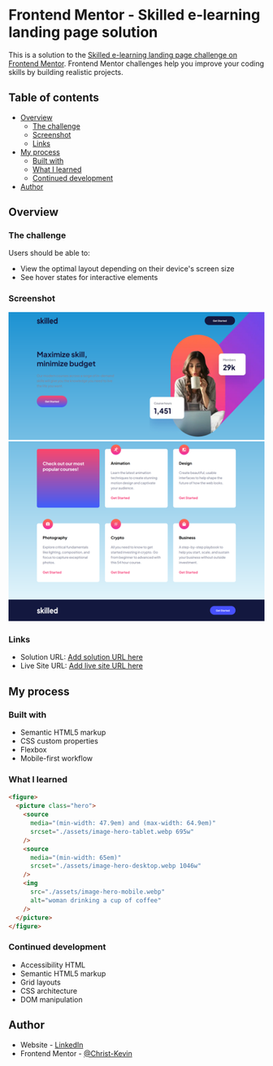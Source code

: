 # Frontend Mentor - Skilled e-learning landing page solution

This is a solution to the [Skilled e-learning landing page challenge on Frontend Mentor](https://www.frontendmentor.io/challenges/skilled-elearning-landing-page-S1ObDrZ8q). Frontend Mentor challenges help you improve your coding skills by building realistic projects.

## Table of contents

- [Overview](#overview)
  - [The challenge](#the-challenge)
  - [Screenshot](#screenshot)
  - [Links](#links)
- [My process](#my-process)
  - [Built with](#built-with)
  - [What I learned](#what-i-learned)
  - [Continued development](#continued-development)
- [Author](#author)

## Overview

### The challenge

Users should be able to:

- View the optimal layout depending on their device's screen size
- See hover states for interactive elements

### Screenshot

![](./screenshot1.jpg)
![](./screenshot2.jpg)

### Links

- Solution URL: [Add solution URL here](https://your-solution-url.com)
- Live Site URL: [Add live site URL here](https://your-live-site-url.com)

## My process

### Built with

- Semantic HTML5 markup
- CSS custom properties
- Flexbox
- Mobile-first workflow

### What I learned

```html
<figure>
  <picture class="hero">
    <source
      media="(min-width: 47.9em) and (max-width: 64.9em)"
      srcset="./assets/image-hero-tablet.webp 695w"
    />
    <source
      media="(min-width: 65em)"
      srcset="./assets/image-hero-desktop.webp 1046w"
    />
    <img
      src="./assets/image-hero-mobile.webp"
      alt="woman drinking a cup of coffee"
    />
  </picture>
</figure>
```

### Continued development

- Accessibility HTML
- Semantic HTML5 markup
- Grid layouts
- CSS architecture
- DOM manipulation

## Author

- Website - [LinkedIn](https://www.linkedin.com/in/christ-k%C3%A9vin-touga-watat-32026712a/)
- Frontend Mentor - [@Christ-Kevin](https://www.frontendmentor.io/profile/Christ-Kevin)